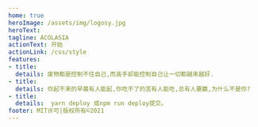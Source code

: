 ```yaml
---
home: true
heroImage: /assets/img/logosy.jpg
heroText: 
tagline: ACOLASIA
actionText: 开始
actionLink: /css/style
features:
- title: 
  details: 废物都是控制不住自己,而高手却能控制自己让一切都越来越好.
- title: 
  details: 你起不来的早晨有人能起,你吃不了的苦有人能吃,总有人要赢,为什么不是你?
- title: 
  details:  yarn deploy 或npm run deploy提交。
footer: MIT许可|版权所有©2021
---
```


